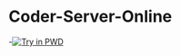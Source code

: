 # Coder-Server-Online
 -[![Try in PWD](https://raw.githubusercontent.com/play-with-docker/stacks/master/assets/images/button.png)](https://labs.play-with-docker.com/?stack=https://raw.githubusercontent.com/DamilolaAlao/Coder-Server-Online/master/docker-compose.yml)
